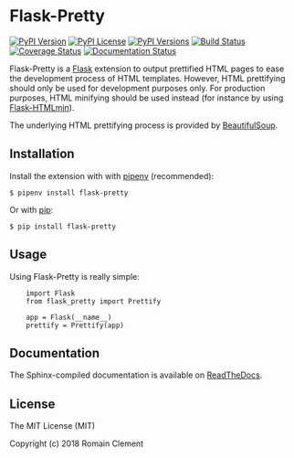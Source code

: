 # Flask-Pretty

[![PyPI Version](https://img.shields.io/pypi/v/flask-pretty.svg)](https://pypi.python.org/pypi/flask-pretty)
[![PyPI License](https://img.shields.io/pypi/l/flask-pretty.svg)](https://pypi.python.org/pypi/flask-pretty)
[![PyPI Versions](https://img.shields.io/pypi/pyversions/flask-pretty.svg)](https://pypi.python.org/pypi/flask-pretty)
[![Build Status](https://travis-ci.org/rclement/flask-pretty.svg?branch=master)](https://travis-ci.org/rclement/flask-pretty)
[![Coverage Status](https://coveralls.io/repos/github/rclement/flask-pretty/badge.svg?branch=master)](https://coveralls.io/github/rclement/flask-pretty?branch=master)
[![Documentation Status](https://readthedocs.org/projects/flask-pretty/badge/?version=master)](http://flask-pretty.readthedocs.io/en/master/)

Flask-Pretty is a [Flask](http://flask.pocoo.org) extension to output prettified
HTML pages to ease the development process of HTML templates.
However, HTML prettifying should only be used for development purposes only.
For production purposes, HTML minifying should be used instead
(for instance by using [Flask-HTMLmin](https://github.com/hamidfzm/Flask-HTMLmin)).

The underlying HTML prettifying process is provided by [BeautifulSoup](https://www.crummy.com/software/BeautifulSoup).

## Installation

Install the extension with with [pipenv](https://docs.pipenv.org) (recommended):

    $ pipenv install flask-pretty

Or with [pip](https://pip.pypa.io):

    $ pip install flask-pretty

## Usage

Using Flask-Pretty is really simple:

```
    import Flask
    from flask_pretty import Prettify

    app = Flask(__name__)
    prettify = Prettify(app)
```

## Documentation

The Sphinx-compiled documentation is available on [ReadTheDocs](http://flask-pretty.readthedocs.io/en/latest/).

## License

The MIT License (MIT)

Copyright (c) 2018 Romain Clement
